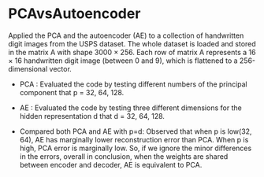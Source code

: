 # PCAvsAutoencoder

Applied the PCA and the autoencoder (AE) to a collection of handwritten digit images from the USPS dataset. The whole dataset is loaded and stored in the matrix A with shape 3000 × 256. Each row of matrix A represents a 16 × 16 handwritten digit image (between 0 and 9), which is flattened to a 256-dimensional vector. 
- PCA : Evaluated the code by testing different numbers of the principal component that p = 32, 64, 128.
- AE : Evaluated the code by testing three different dimensions for the hidden representation d that d = 32, 64, 128.

- Compared both PCA and AE with p=d: Observed that when p is low(32, 64), AE has marginally lower reconstruction error than PCA. When p is high, PCA error is marginally low. So, if we ignore the minor differences in the errors, overall in conclusion, when the weights are shared between encoder and decoder, AE is equivalent to PCA.   
